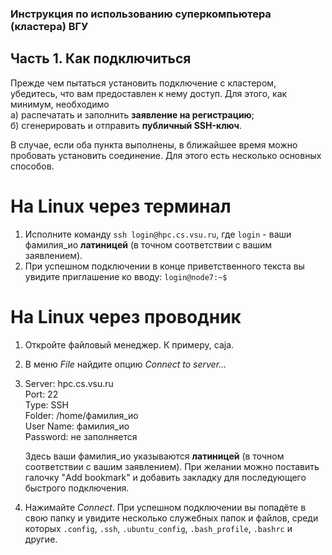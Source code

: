 ### Инструкция по использованию суперкомпьютера (кластера) ВГУ
## Часть 1. Как подключиться

Прежде чем пытаться установить подключение с кластером, убедитесь, что вам предоставлен к нему доступ. Для этого, как минимум, необходимо  
    а) распечатать и заполнить **заявление на регистрацию**;  
    б) сгенерировать и отправить **публичный SSH-ключ**.  

В случае, если оба пункта выполнены, в ближайшее время можно пробовать установить соединение. Для этого есть несколько основных способов.

# На Linux через терминал
1. Исполните команду `ssh login@hpc.cs.vsu.ru`, где `login` - ваши фамилия_ио **латиницей** (в точном соответствии с вашим заявлением).
2. При успешном подключении в конце приветственного текста вы увидите приглашение ко вводу: `login@node7:~$ `

# На Linux через проводник
1. Откройте файловый менеджер. К примеру, caja.
2. В меню *File* найдите опцию *Connect to server...*
3. Server: hpc.cs.vsu.ru  
   Port: 22  
   Type: SSH  
   Folder: /home/фамилия_ио  
   User Name: фамилия_ио  
   Password: не заполняется

   Здесь ваши фамилия_ио указываются **латиницей** (в точном соответствии с вашим заявлением). При желании можно поставить галочку "Add bookmark" и добавить закладку для последующего быстрого подключения.
4. Нажимайте *Connect*. При успешном подключении вы попадёте в свою папку и увидите несколько служебных папок и файлов, среди которых `.config`, `.ssh`, `.ubuntu_config`, `.bash_profile`, `.bashrc` и другие.